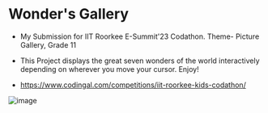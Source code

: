 # Wonder's Gallery

- My Submission for IIT Roorkee E-Summit'23 Codathon. Theme- Picture Gallery, Grade 11

- This Project displays the great seven wonders of the world interactively depending on wherever you move your cursor. Enjoy!

- https://www.codingal.com/competitions/iit-roorkee-kids-codathon/

![image](https://user-images.githubusercontent.com/85481905/216280126-c0fba857-7037-4c98-a1fd-7e1a5fcc8004.png)
